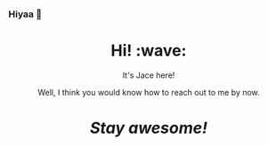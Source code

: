 ### Hiyaa 👋

<!--
**jaceeeeee/jaceeeeee** is a ✨ _special_ ✨ repository because its `README.md` (this file) appears on your GitHub profile.

Here are some ideas to get you started:

- 🔭 I’m currently working on ...
- 🌱 I’m currently learning ...
- 👯 I’m looking to collaborate on ...
- 🤔 I’m looking for help with ...
- 💬 Ask me about ...
- 📫 How to reach me: ...
- 😄 Pronouns: ...
- ⚡ Fun fact: ...
-->

<h1 align='center'> Hi! :wave:</h1>
<p align='center'>
It's Jace here!
</p>
<p align='center'>Well, I think you would know how to reach out to me by now.</p>

<h1 align='center'><i>Stay awesome!</i></h1>



